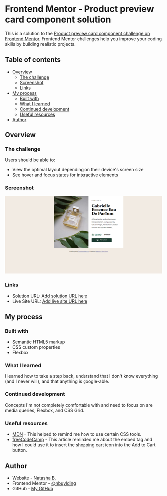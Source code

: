 # Frontend Mentor - Product preview card component solution

This is a solution to the [Product preview card component challenge on Frontend Mentor](https://www.frontendmentor.io/challenges/product-preview-card-component-GO7UmttRfa). Frontend Mentor challenges help you improve your coding skills by building realistic projects. 

## Table of contents

- [Overview](#overview)
  - [The challenge](#the-challenge)
  - [Screenshot](#screenshot)
  - [Links](#links)
- [My process](#my-process)
  - [Built with](#built-with)
  - [What I learned](#what-i-learned)
  - [Continued development](#continued-development)
  - [Useful resources](#useful-resources)
- [Author](#author)

## Overview

### The challenge

Users should be able to:

- View the optimal layout depending on their device's screen size
- See hover and focus states for interactive elements

### Screenshot

![](./Screenshot%20(4).png)


### Links

- Solution URL: [Add solution URL here](https://www.frontendmentor.io/solutions/product-preview-card-component-JsINCmfq45)
- Live Site URL: [Add live site URL here](https://nbuylding.github.io/Product-Preview/)

## My process

### Built with

- Semantic HTML5 markup
- CSS custom properties
- Flexbox

### What I learned

I learned how to take a step back, understand that I don't know everything (and I never will), and that anything is google-able.

### Continued development

Concepts I'm not completely comfortable with and need to focus on are media queries, Flexbox, and CSS Grid.


### Useful resources

- [MDN](https://developer.mozilla.org/en-US/) - This helped to remind me how to use certain CSS tools.
- [freeCodeCamp](https://www.freecodecamp.org/news/use-svg-images-in-css-html/#:~:text=SVG%20images%20can%20be%20written,element%20in%20your%20HTML%20document.&text=body%3E-,If%20you%20did%20everything%20correctly%2C%20your%20webpage%20should,exactly%20like%20the%20demo%20below.) - This article reminded me about the embed tag and how I could use it to insert the shopping cart icon into the Add to Cart button.

## Author

- Website - [Natasha B.](https://www.natashabuylding.com)
- Frontend Mentor - [@nbuylding](https://www.frontendmentor.io/profile/nbuylding)
- GitHub - [My GitHub](https://github.com/nbuylding)
